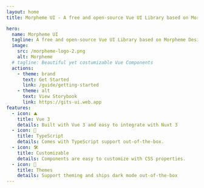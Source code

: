 ```yaml
---
layout: home
title: Morpheme UI - A free and open-source Vue UI Library based on Morpheme Design System

hero:
  name: Morpheme UI
  tagline: A free and open-source Vue UI Library based on Morpheme Design System
  image:
    src: /morpheme-logo-2.png
    alt: Morpheme
  # tagline: Beautiful yet costumizable Vue Components
  actions:
    - theme: brand
      text: Get Started
      link: /guide/getting-started
    - theme: alt
      text: View Storybook
      link: https://gits-ui.web.app
features:
  - icon: ⛰️
    title: Vue 3
    details: Built with Vue 3 and easy to integrate with Nuxt 3
  - icon: 🔐
    title: TypeScript
    details: Comes with TypeScript support out-of-the-box.
  - icon: 🛠️
    title: Customizable
    details: Components are easy to customize with CSS properties.
  - icon: 🎨
    title: Themes
    details: Support theming and ships dark mode out-of-the-box
---
```


